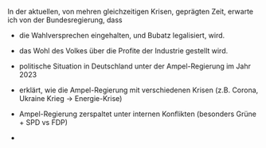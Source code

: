 

In der aktuellen, von mehren gleichzeitigen Krisen, geprägten Zeit, erwarte ich von der Bundesregierung, dass 

- die Wahlversprechen eingehalten, und Bubatz legalisiert, wird.
- das Wohl des Volkes über die Profite der Industrie gestellt wird.






- politische Situation in Deutschland unter der Ampel-Regierung im Jahr 2023
- erklärt, wie die Ampel-Regierung mit verschiedenen Krisen (z.B. Corona, Ukraine Krieg -> Energie-Krise)
- Ampel-Regierung zerspaltet unter internen Konflikten (besonders Grüne + SPD vs FDP)
- 